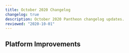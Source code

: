 ```yaml
---
title: October 2020 Changelog
changelog: true
description: October 2020 Pantheon changelog updates.
reviewed: "2020-10-01"
---
```


## Platform Improvements

